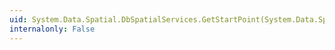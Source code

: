 ```yaml
---
uid: System.Data.Spatial.DbSpatialServices.GetStartPoint(System.Data.Spatial.DbGeography)
internalonly: False
---
```

